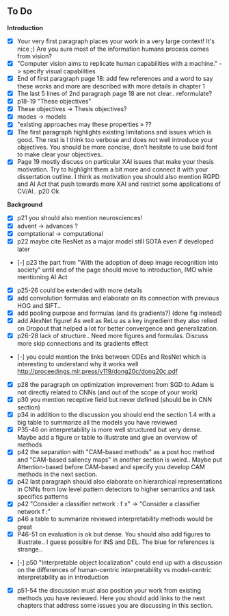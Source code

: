 ## To Do

**Introduction**
- [x] Your very first paragraph places your work in a very large context! It's nice ;) Are you sure most of the information humans process comes from vision?
- [x] "Computer vision aims to replicate human capabilities with a machine." -> specify visual capabilities
- [x] End of first paragraph page 18: add few references and a word to say these works and more are described with more details in chapter 1
- [x] The last 5 lines of 2nd paragraph page 18 are not clear.. reformulate?
- [x] p18-19 "These objectives"
- [x] These objectives -> Thesis objectives?
- [x] modes -> models
- [x] "existing approaches may these properties » ??
- [x] The first paragraph highlights existing limitations and issues which is good. The rest is I think too verbose and does not well introduce your objectives. You should be more concise, don’t hesitate to use bold font to make clear your objectives..
- [x] Page 19 mostly discuss on particular XAI issues that make your thesis motivation. Try to highlight them a bit more and connect it with your dissertation outline. I think as motivation you should also mention RGPD and AI Act that push towards more XAI and restrict some applications of CV/AI..
p20 Ok

**Background**
- [x] p21 you should also mention neurosciences!
- [x] advent -> advances ?
- [x] comptational -> computational 
- [x] p22 maybe cite ResNet as a major model still SOTA even if developed later
- [-] p23 the part from "With the adoption of deep image recognition into society" until end of the page should move to introduction, IMO while mentioning AI Act 
- [x] p25-26 could be extended with more details
- [x] add convolution formulas and elaborate on its connection with previous HOG and SIFT..
- [x] add pooling purpose and formulas (and its gradients?) (done fig instead)
- [x] add AlexNet figure! As well as ReLu as a key ingredient they also relied on Dropout that helped a lot for better convergence and generalization.
- [x] p26-28 lack of structure.. Need more figures and formulas. Discuss more skip connections and its gradients effect
- [-] you could mention the links between ODEs and ResNet which is interesting to understand why it works well http://proceedings.mlr.press/v119/dong20c/dong20c.pdf
- [x] p28 the paragraph on optimization improvement from SGD to Adam is not directly related to CNNs (and out of the scope of your work)
- [x] p30 you mention receptive field but never defined (should be in CNN section)
- [x] p34 in addition to the discussion you should end the section 1.4 with a big table to summarize all the models you have reviewed
- [x] P35-46 on interpretability is more well structured but very dense. Maybe add a figure or table to illustrate and give an overview of methods
- [x] p42 the separation with "CAM-based methods" as a post hoc method and "CAM-based saliency maps" in another section is weird.. Maybe put Attention-based before CAM-based and specify you develop CAM methods in the next section. 
- [x] p42 last paragraph should also elaborate on hierarchical representations in CNNs from low level pattern detectors to higher semantics and task specifics patterns
- [x] p42 "Consider a classifier network : f x" -> "Consider a classifier network f :" 
- [x] p46 a table to summarize reviewed interpretability methods would be great 
- [x] P46-51 on evaluation is ok but dense. You should also add figures to illustrate.. I guess possible for INS and DEL. The blue for references is strange.. 
- [-] p50 "Interpretable object localization" could end up with a discussion on the differences of human-centric interpretability vs model-centric interpretability as in introduction 
- [x] p51-54 the discussion must also position your work from existing methods you have reviewed. Here you should add links to the next chapters that address some issues you are discussing in this section.


